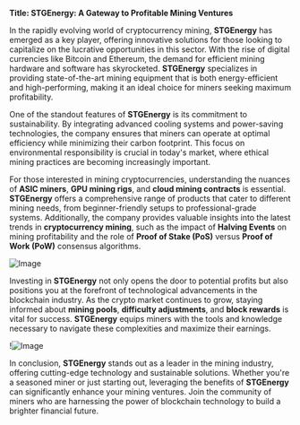 **Title: STGEnergy: A Gateway to Profitable Mining Ventures**

In the rapidly evolving world of cryptocurrency mining, **STGEnergy** has emerged as a key player, offering innovative solutions for those looking to capitalize on the lucrative opportunities in this sector. With the rise of digital currencies like Bitcoin and Ethereum, the demand for efficient mining hardware and software has skyrocketed. **STGEnergy** specializes in providing state-of-the-art mining equipment that is both energy-efficient and high-performing, making it an ideal choice for miners seeking maximum profitability.

One of the standout features of **STGEnergy** is its commitment to sustainability. By integrating advanced cooling systems and power-saving technologies, the company ensures that miners can operate at optimal efficiency while minimizing their carbon footprint. This focus on environmental responsibility is crucial in today's market, where ethical mining practices are becoming increasingly important. 

For those interested in mining cryptocurrencies, understanding the nuances of **ASIC miners**, **GPU mining rigs**, and **cloud mining contracts** is essential. **STGEnergy** offers a comprehensive range of products that cater to different mining needs, from beginner-friendly setups to professional-grade systems. Additionally, the company provides valuable insights into the latest trends in **cryptocurrency mining**, such as the impact of **Halving Events** on mining profitability and the role of **Proof of Stake (PoS)** versus **Proof of Work (PoW)** consensus algorithms.

![Image](https://github.com/user-attachments/assets/590b50a7-4459-4e76-8a31-559aed223621)

Investing in **STGEnergy** not only opens the door to potential profits but also positions you at the forefront of technological advancements in the blockchain industry. As the crypto market continues to grow, staying informed about **mining pools**, **difficulty adjustments**, and **block rewards** is vital for success. **STGEnergy** equips miners with the tools and knowledge necessary to navigate these complexities and maximize their earnings.

!![Image](https://github.com/user-attachments/assets/590b50a7-4459-4e76-8a31-559aed223621)

In conclusion, **STGEnergy** stands out as a leader in the mining industry, offering cutting-edge technology and sustainable solutions. Whether you're a seasoned miner or just starting out, leveraging the benefits of **STGEnergy** can significantly enhance your mining ventures. Join the community of miners who are harnessing the power of blockchain technology to build a brighter financial future.